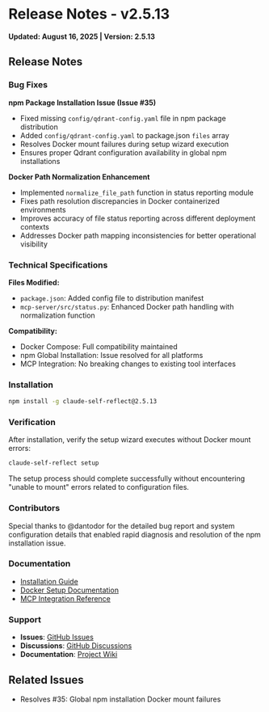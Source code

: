# Release Notes - v2.5.13

**Updated: August 16, 2025 | Version: 2.5.13**

## Release Notes

### Bug Fixes

**npm Package Installation Issue (Issue #35)**
- Fixed missing `config/qdrant-config.yaml` file in npm package distribution
- Added `config/qdrant-config.yaml` to package.json `files` array
- Resolves Docker mount failures during setup wizard execution
- Ensures proper Qdrant configuration availability in global npm installations

**Docker Path Normalization Enhancement**
- Implemented `normalize_file_path` function in status reporting module
- Fixes path resolution discrepancies in Docker containerized environments
- Improves accuracy of file status reporting across different deployment contexts
- Addresses Docker path mapping inconsistencies for better operational visibility

### Technical Specifications

**Files Modified:**
- `package.json`: Added config file to distribution manifest
- `mcp-server/src/status.py`: Enhanced Docker path handling with normalization function

**Compatibility:**
- Docker Compose: Full compatibility maintained
- npm Global Installation: Issue resolved for all platforms
- MCP Integration: No breaking changes to existing tool interfaces

### Installation

```bash
npm install -g claude-self-reflect@2.5.13
```

### Verification

After installation, verify the setup wizard executes without Docker mount errors:

```bash
claude-self-reflect setup
```

The setup process should complete successfully without encountering "unable to mount" errors related to configuration files.

### Contributors

Special thanks to @dantodor for the detailed bug report and system configuration details that enabled rapid diagnosis and resolution of the npm installation issue.

### Documentation

- [Installation Guide](https://github.com/ramakay/claude-self-reflect#installation)
- [Docker Setup Documentation](https://github.com/ramakay/claude-self-reflect/blob/main/docs/DOCKER.md)
- [MCP Integration Reference](https://github.com/ramakay/claude-self-reflect/blob/main/docs/development/MCP_REFERENCE.md)

### Support

- **Issues**: [GitHub Issues](https://github.com/ramakay/claude-self-reflect/issues)
- **Discussions**: [GitHub Discussions](https://github.com/ramakay/claude-self-reflect/discussions)
- **Documentation**: [Project Wiki](https://github.com/ramakay/claude-self-reflect/wiki)

## Related Issues

- Resolves #35: Global npm installation Docker mount failures